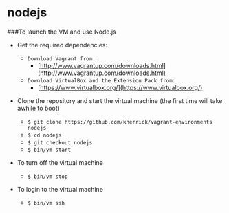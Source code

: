 nodejs
======

###To launch the VM and use Node.js

* Get the required dependencies:
  * `Download Vagrant from:`
    * [http://www.vagrantup.com/downloads.html](http://www.vagrantup.com/downloads.html)
  * `Download VirtualBox and the Extension Pack from:`
    * [https://www.virtualbox.org/](https://www.virtualbox.org/)

* Clone the repository and start the virtual machine (the first time will take awhile to boot)
  * `$ git clone https://github.com/kherrick/vagrant-environments nodejs`
  * `$ cd nodejs`
  * `$ git checkout nodejs`
  * `$ bin/vm start`

* To turn off the virtual machine
  * `$ bin/vm stop`

* To login to the virtual machine
  * `$ bin/vm ssh`
